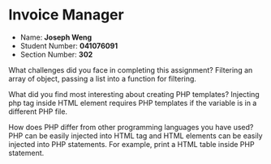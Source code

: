 # Invoice Manager
- Name: **Joseph Weng**
- Student Number: **041076091**
- Section Number: **302**


What challenges did you face in completing this assignment?
Filtering an array of object, passing a list into a function for filtering.

What did you find most interesting about creating PHP templates?
Injecting php tag inside HTML element requires PHP templates if the variable is in a different PHP file.

How does PHP differ from other programming languages you have used?
PHP can be easily injected into HTML tag and HTML elements can be easily injected into PHP statements.
For example, print a HTML table inside PHP statement.